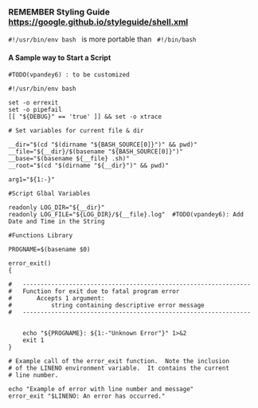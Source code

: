 ### REMEMBER Styling Guide https://google.github.io/styleguide/shell.xml

```#!/usr/bin/env bash ``` is more portable than ``` #!/bin/bash```

#### A Sample way to Start a Script

```
#TODO(vpandey6) : to be customized  

#!/usr/bin/env bash

set -o errexit
set -o pipefail
[[ "${DEBUG}" == 'true' ]] && set -o xtrace

# Set variables for current file & dir

__dir="$(cd "$(dirname "${BASH_SOURCE[0]}")" && pwd)"
__file="${__dir}/$(basename "${BASH_SOURCE[0]}")"
__base="$(basename ${__file} .sh)"
__root="$(cd "$(dirname "${__dir}")" && pwd)" 

arg1="${1:-}"

#Script Glbal Variables

readonly LOG_DIR="${__dir}"
readonly LOG_FILE="${LOG_DIR}/${__file}.log"  #TODO(vpandey6): Add Date and Time in the String

#Functions Library

PROGNAME=$(basename $0)

error_exit()
{

#	----------------------------------------------------------------
#	Function for exit due to fatal program error
#		Accepts 1 argument:
#			string containing descriptive error message
#	----------------------------------------------------------------


	echo "${PROGNAME}: ${1:-"Unknown Error"}" 1>&2
	exit 1
}

# Example call of the error_exit function.  Note the inclusion
# of the LINENO environment variable.  It contains the current
# line number.

echo "Example of error with line number and message"
error_exit "$LINENO: An error has occurred."

```


